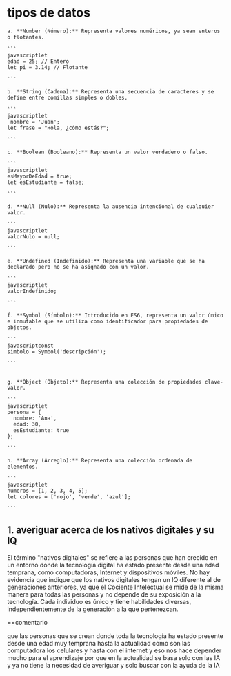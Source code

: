 
 <h1>tipos de datos</h1>


    a. **Number (Número):** Representa valores numéricos, ya sean enteros o flotantes.
    
    ```
    javascriptlet 
    edad = 25; // Entero
    let pi = 3.14; // Flotante
    
    ```
    
    b. **String (Cadena):** Representa una secuencia de caracteres y se define entre comillas simples o dobles.
    
    ```
    javascriptlet
     nombre = 'Juan';
    let frase = "Hola, ¿cómo estás?";
    
    ```
    
    c. **Boolean (Booleano):** Representa un valor verdadero o falso.
    
    ```
    javascriptlet 
    esMayorDeEdad = true;
    let esEstudiante = false;
    
    ```
    
    d. **Null (Nulo):** Representa la ausencia intencional de cualquier valor.
    
    ```
    javascriptlet 
    valorNulo = null;
    
    ```
    
    e. **Undefined (Indefinido):** Representa una variable que se ha declarado pero no se ha asignado con un valor.
    
    ```
    javascriptlet 
    valorIndefinido;
    
    ```
    
    f. **Symbol (Símbolo):** Introducido en ES6, representa un valor único e inmutable que se utiliza como identificador para propiedades de objetos.
    
    ```
    javascriptconst 
    simbolo = Symbol('descripción');
    
    ```
    
    
    g. **Object (Objeto):** Representa una colección de propiedades clave-valor.
    
    ```
    javascriptlet 
    persona = {
      nombre: 'Ana',
      edad: 30,
      esEstudiante: true
    };
    
    ```
    
    h. **Array (Arreglo):** Representa una colección ordenada de elementos.
    
    ```
    javascriptlet 
    numeros = [1, 2, 3, 4, 5];
    let colores = ['rojo', 'verde', 'azul'];
    
    ```
    

<H2>1. averiguar acerca de los nativos digitales y su IQ</H2>


El término "nativos digitales" se refiere a las personas que han crecido en un entorno donde la tecnología digital ha estado presente desde una edad temprana, como computadoras, Internet y dispositivos móviles. No hay evidencia que indique que los nativos digitales tengan un IQ diferente al de generaciones anteriores, ya que el Cociente Intelectual se mide de la misma manera para todas las personas y no depende de su exposición a la tecnología. Cada individuo es único y tiene habilidades diversas, independientemente de la generación a la que pertenezcan.

==comentario

que las personas que se crean donde toda la tecnología ha estado presente desde una edad muy temprana hasta la actualidad como son las computadora los celulares y hasta con el internet y eso nos hace depender mucho para el aprendizaje por que en la actualidad se basa solo con las IA y ya no tiene la necesidad de averiguar y solo buscar con la ayuda de la IA  

